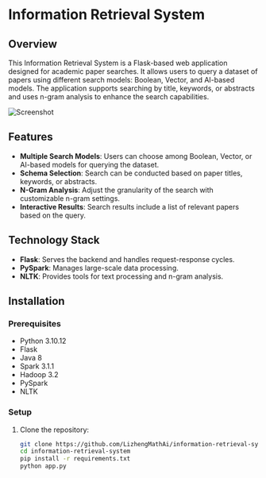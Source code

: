 # Information Retrieval System

## Overview
This Information Retrieval System is a Flask-based web application designed for academic paper searches. It allows users to query a dataset of papers using different search models: Boolean, Vector, and AI-based models. The application supports searching by title, keywords, or abstracts and uses n-gram analysis to enhance the search capabilities.

![Screenshot](src/Screenshot)

## Features
- **Multiple Search Models**: Users can choose among Boolean, Vector, or AI-based models for querying the dataset.
- **Schema Selection**: Search can be conducted based on paper titles, keywords, or abstracts.
- **N-Gram Analysis**: Adjust the granularity of the search with customizable n-gram settings.
- **Interactive Results**: Search results include a list of relevant papers based on the query.

## Technology Stack
- **Flask**: Serves the backend and handles request-response cycles.
- **PySpark**: Manages large-scale data processing.
- **NLTK**: Provides tools for text processing and n-gram analysis.

## Installation

### Prerequisites
- Python 3.10.12
- Flask
- Java 8
- Spark 3.1.1
- Hadoop 3.2
- PySpark
- NLTK

### Setup
1. Clone the repository:
   ```bash
   git clone https://github.com/LizhengMathAi/information-retrieval-system.git
   cd information-retrieval-system
   pip install -r requirements.txt
   python app.py
   ```

